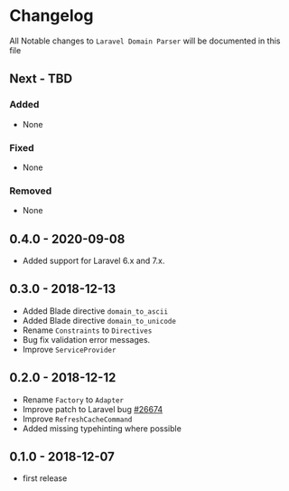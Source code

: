 # Changelog

All Notable changes to `Laravel Domain Parser` will be documented in this file

## Next - TBD

### Added

- None

### Fixed

- None

### Removed

- None

## 0.4.0 - 2020-09-08

- Added support for Laravel 6.x and 7.x.

## 0.3.0 - 2018-12-13

- Added Blade directive `domain_to_ascii`
- Added Blade directive `domain_to_unicode`
- Rename `Constraints` to `Directives`
- Bug fix validation error messages.
- Improve `ServiceProvider`

## 0.2.0 - 2018-12-12

- Rename `Factory` to `Adapter`
- Improve patch to Laravel bug [#26674](https://github.com/laravel/framework/issues/26674)
- Improve `RefreshCacheCommand`
- Added missing typehinting where possible

## 0.1.0 - 2018-12-07

- first release
